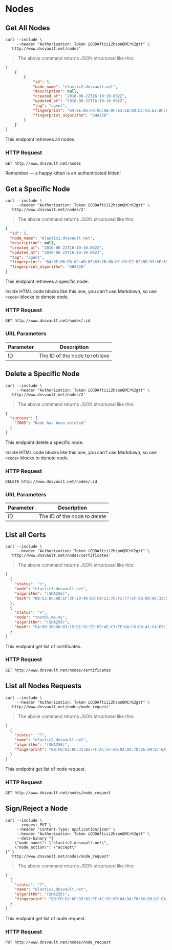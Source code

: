# Nodes

## Get All Nodes


```shell
curl --include \
     --header "Authorization: Token iCDDAftiii2hzpnQMCrK2gtt" \
  'http://www.dnsvault.net/nodes'
```

> The above command returns JSON structured like this:

```json
[
    {
        {
            "id": 5,
            "node_name": "elastic2.dnsvault.net",
            "description": null,
            "created_at": "2016-06-22T16:10:10.602Z",
            "updated_at": "2016-06-22T16:10:10.602Z",
            "tag": "agent",
            "fingerprint": "64:9E:06:F0:0C:AB:0F:63:2B:0D:DC:C6:E2:DF:BE:33:8F:69:3C:A0:99:D8:1F:65:76:AE:EA:DA:C6:64:12:3F",
            "fingerprint_algorithm": "SHA256"
        }
    }
]
```

This endpoint retrieves all nodes.

### HTTP Request

`GET http://www.dnsvault.net/nodes`

<aside class="success">
Remember — a happy kitten is an authenticated kitten!
</aside>


## Get a Specific Node


```shell
curl --include \
     --header "Authorization: Token iCDDAftiii2hzpnQMCrK2gtt" \
  'http://www.dnsvault.net/nodes/2'
```


> The above command returns JSON structured like this:

```json
{
  "id": 5,
  "node_name": "elastic2.dnsvault.net",
  "description": null,
  "created_at": "2016-06-22T16:10:10.602Z",
  "updated_at": "2016-06-22T16:10:10.602Z",
  "tag": "agent",
  "fingerprint": "64:9E:06:F0:0C:AB:0F:63:2B:0D:DC:C6:E2:DF:BE:33:8F:69:3C:A0:99:D8:1F:65:76:AE:EA:DA:C6:64:12:3F",
  "fingerprint_algorithm": "SHA256"
}
```

This endpoint retrieves a specific node.

<aside class="warning">Inside HTML code blocks like this one, you can't use Markdown, so use <code>&lt;code&gt;</code> blocks to denote code.</aside>

### HTTP Request

`GET http://www.dnsvault.net/nodes/:id`

### URL Parameters

Parameter | Description
--------- | -----------
ID | The ID of the node to retrieve

## Delete a Specific Node
```shell
curl --include \
     --header "Authorization: Token iCDDAftiii2hzpnQMCrK2gtt" \
  'http://www.dnsvault.net/nodes/2'
```


> The above command returns JSON structured like this:

```json
{
  "success": {
    "7005": "Node has been deleted"
  }
}
```

This endpoint delete a specific node.

<aside class="warning">Inside HTML code blocks like this one, you can't use Markdown, so use <code>&lt;code&gt;</code> blocks to denote code.</aside>

### HTTP Request

`DELETE http://www.dnsvault.net/nodes/:id`

### URL Parameters

Parameter | Description
--------- | -----------
ID | The ID of the node to delete

## List all Certs

```shell
curl --include \
     --header "Authorization: Token iCDDAftiii2hzpnQMCrK2gtt" \
  'http://www.dnsvault.net/nodes/certificates'
```


> The above command returns JSON structured like this:

```json
[
  {
    "status": "+",
    "node": "elastic3.dnsvault.net",
    "algorithm": "(SHA256)",
    "hash": "BB:52:BC:9B:EF:3F:19:40:D0:C4:21:7E:F2:F7:5F:9B:80:06:33:5D:86:CB:DB:3C:D7:7D:50:38:ED:E1:51:4B"
  },
  {
    "status": "+",
    "node": "test01.me.my",
    "algorithm": "(SHA256)",
    "hash": "EA:0D:3B:D8:B3:15:D1:91:5E:D5:4E:C3:FE:6A:C6:D8:41:C4:E9:11:60:33:4D:DE:40:AF:2D:72:05:D0:A8:0D"
  }
]
```

This endpoint get list of certificates.

### HTTP Request

`GET http://www.dnsvault.net/nodes/certificates`


## List all Nodes Requests

```shell
curl --include \
     --header "Authorization: Token iCDDAftiii2hzpnQMCrK2gtt" \
  'http://www.dnsvault.net/nodes/node_request'
```


> The above command returns JSON structured like this:

```json
[
  {
    "status": "?",
    "name": "elastic2.dnsvault.net",
    "algorithm": "(SHA256)",
    "fingerprint": "B8:FD:D2:8F:33:B1:FF:AC:5F:60:0A:DA:70:66:09:87:EA:B7:4C:14:8D:0F:4F:B0:67:60:69:83:9E:48:78:15"
  }
]
```

This endpoint get list of node request.

### HTTP Request

`GET http://www.dnsvault.net/nodes/node_request`


## Sign/Reject a Node

```shell
curl --include \
     --request PUT \
     --header "Content-Type: application/json" \
     --header "Authorization: Token iCDDAftiii2hzpnQMCrK2gtt" \
     --data-binary "{
    \"node_name\": \"elastic2.dnsvault.net\",
    \"node_action\": \"accept\"
}" \
  'http://www.dnsvault.net/nodes/node_request'
```


> The above command returns JSON structured like this:

```json
[
  {
    "status": "?",
    "name": "elastic2.dnsvault.net",
    "algorithm": "(SHA256)",
    "fingerprint": "B8:FD:D2:8F:33:B1:FF:AC:5F:60:0A:DA:70:66:09:87:EA:B7:4C:14:8D:0F:4F:B0:67:60:69:83:9E:48:78:15"
  }
]
```

This endpoint get list of node request.

### HTTP Request

`PUT http://www.dnsvault.net/nodes/node_request`
